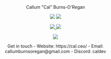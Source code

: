 <p align="center"> Callum "Cal" Burns-O'Regan </p>

<p align="center">
  <img src="https://img.shields.io/badge/Age-19yo-informational">
  <img src="https://img.shields.io/badge/Working%20as-University%20Student-informational">
</p>

<!-- action-docs-header source="action.yml" -->

<!-- action-docs-description source="action.yml" -->

<!-- action-docs-inputs source="action.yml" -->

<!-- action-docs-outputs source="action.yml" -->

<!-- action-docs-runs source="action.yml" -->

<p align="center">
  <a href="https://github-readme-stats.vercel.app">
    <img src="https://github-readme-stats.vercel.app/api/wakatime?username=calrl&layout=compact&langs_count=6&disable_animations=true&hide=css,razor,javascript,json,yaml"/>
    <img src="https://github-readme-stats.vercel.app/api/top-langs/?username=CalRL&layout=compact"/>
  </a>
</p>

<p align="center">
  <a href="https://skillicons.dev">
    <img src="https://skillicons.dev/icons?i=ts,nextjs,cs,py,java,azure&)"/>
  </a>
</p>
<p align="center">
Get in touch
- Website: https://cal.ceo/
- Email: callumburnsoregan@gmail.com
- Discord: caldev
</p>
